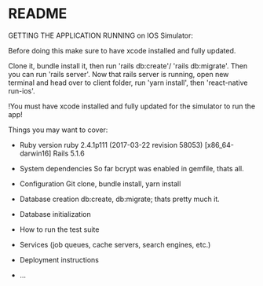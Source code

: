 # README

GETTING THE APPLICATION RUNNING on IOS Simulator:

Before doing this make sure to have xcode installed and fully updated.

Clone it, bundle install it, then run 'rails db:create'/ 'rails db:migrate'. Then you can run 'rails server'. Now that rails server is running, open new terminal and head over to client folder, run 'yarn install', then 'react-native run-ios'.

!You must have xcode installed and fully updated for the simulator to run the app!

Things you may want to cover:

* Ruby version
ruby 2.4.1p111 (2017-03-22 revision 58053) [x86_64-darwin16]
Rails 5.1.6

* System dependencies
So far bcrypt was enabled in gemfile, thats all.

* Configuration
Git clone, bundle install, yarn install

* Database creation
db:create, db:migrate; thats pretty much it.

* Database initialization

* How to run the test suite

* Services (job queues, cache servers, search engines, etc.)

* Deployment instructions

* ...
